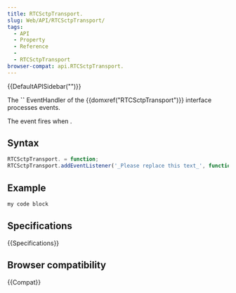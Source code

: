 ```yaml
---
title: RTCSctpTransport.
slug: Web/API/RTCSctpTransport/
tags:
  - API
  - Property
  - Reference
  - 
  - RTCSctpTransport
browser-compat: api.RTCSctpTransport.
---
```

{{DefaultAPISidebar("")}}

The **``** EventHandler of the {{domxref("RTCSctpTransport")}} interface processes  events.

The  event fires when .

## Syntax

```js
RTCSctpTransport. = function;
RTCSctpTransport.addEventListener('_Please replace this text_', function);
```

## Example

```js
my code block
```

## Specifications

{{Specifications}}

## Browser compatibility

{{Compat}}

